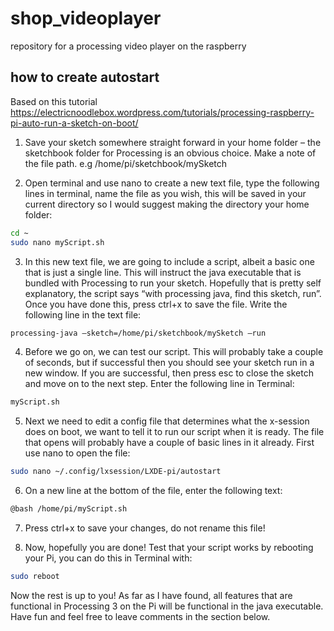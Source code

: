 # shop_videoplayer
repository for a processing video player on the raspberry

## how to create autostart 

Based on this tutorial https://electricnoodlebox.wordpress.com/tutorials/processing-raspberry-pi-auto-run-a-sketch-on-boot/

1. Save your sketch somewhere straight forward in your home folder – the sketchbook folder for Processing is an obvious choice. Make a note of the file path. e.g /home/pi/sketchbook/mySketch

2. Open terminal and use nano to create a new text file, type the following lines in terminal, name the file as you wish, this will be saved in your current directory so I would suggest making the directory your home folder:

```bash
cd ~
sudo nano myScript.sh
```

3. In this new text file, we are going to include a script, albeit a basic one that is just a single line. This will instruct the java executable that is bundled with Processing to run your sketch. Hopefully that is pretty self explanatory, the script says “with processing java, find this sketch, run”. Once you have done this, press ctrl+x to save the file. Write the following line in the text file:

```bash
processing-java –sketch=/home/pi/sketchbook/mySketch –run
```

4. Before we go on, we can test our script. This will probably take a couple of seconds, but if successful then you should see your sketch run in a new window. If you are successful, then press esc to close the sketch and move on to the next step. Enter the following line in Terminal:

```bash
myScript.sh
```

5. Next we need to edit a config file that determines what the x-session does on boot, we want to tell it to run our script when it is ready. The file that opens will probably have a couple of basic lines in it already. First use nano to open the file:

```bash
sudo nano ~/.config/lxsession/LXDE-pi/autostart
```

6. On a new line at the bottom of the file, enter the following text:

```bash
@bash /home/pi/myScript.sh
```

7. Press ctrl+x to save your changes, do not rename this file!

8. Now, hopefully you are done! Test that your script works by rebooting your Pi, you can do this in Terminal with:

```bash
sudo reboot
```

Now the rest is up to you! As far as I have found, all features that are functional in Processing 3 on the Pi will be functional in the java executable. Have fun and feel free to leave comments in the section below.
